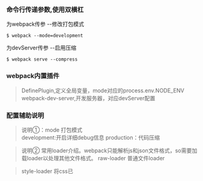 ### 命令行传递参数,使用双横杠

为webpack传参  --修改打包模式
```shell
$ webpack --mode=development

```
为devServer传参  --启用压缩
```shell
$ webpack serve --compress

```


### webpack内置插件
> DefinePlugin,定义全局变量，mode对应的process.env.NODE_ENV
> webpack-dev-server,开发服务器，对应devServer配置

### 配置辅助说明

> 说明①：mode 打包模式  
> development:开启详细debug信息
> production：代码压缩

> 说明② 常用loader介绍。webpack只能解析js和json文件格式，so需要加载loader以处理其他文件格式。
> raw-loader 普通文件loader

> style-loader 将css已<style>标签插入到hmtl中

> css-loader 解析css中的@import等语法

> url-loader
> 该loader为file-loader的增强版,file-loader为将文件复制到指定输出目录。url-loader在此基础上可以将小于指定体积的文件已base64字符串形式内嵌

eslint-loader
> 默认调用 .eslintrc.js配置文件

.eslintrc.js
```js
//.eslintrc.js
module.exports = {
    root:true,  //根配置文件(因为配置文件可继承)
    parser:"babel-eslint", //需要一个parser解析器把代码转换成AST抽象语法树
    //继承airbnb，需要安装 eslint-config-airbnb，不用自己手动配置
    extend:'airbnb',
    //指定解析器选项
    parserOptions: {
        sourceType: "module",
        ecmaVersion: 2015
    },
    //指定脚本的运行环境
    env: {
        browser: true,
    },
    // 启用的规则及其各自的错误级别
    rules: {
        "indent": ["error",2],      //缩进风格
        "quotes":  "off",           //引号类型 
        "no-console": "off",        //禁止使用console
    }
}
```
> 自动修复，推荐vscode 插件 ESLint

### babel-loader 

babel-loader 作用是内部调用babel-core
 presets：Array [pluginName,optionsObject] 预设，是插件的集合。
- 1、babel-core 作用是进行 语法树与代码 之间的转换
- 2、babel/preset-env es6转换成es5

> es6代码 => es6语法树 babelCore
> es6语法树 =》es5语法树 preset-env
> es5语法树 =》es5语代码 babelCore

babel/preset-env 选项说明
> useBuiltIns: 'usage'|'entry'|false
> false 默认值。不对polyfill处理，全部引入。
> usage 按需加载。
> entry 在入口文件手工引入polyfill。根据配置的target浏览器，引入浏览器不兼容的polyfill，这里需要指定 core-js的版本



plugins:
@babel/plugin-proposal-decorators
> legacy: Boolean 默认false；true为用stage1的语法(用废弃的语法)
@babel/plugin-proposal-class-properties
> loose:Boolean  默认 false; 定义类属性的方式
>  true 则为  this.x=1
>  false 则为 
```js
Object.defineProperty(this,'x',{
    configurable:true,
    enumerable:true,
    writable:true,
    value:'1' 
 });

 ```
### 
